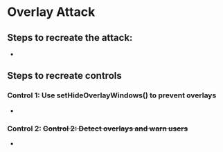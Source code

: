 # Overlay Attack

## Steps to recreate the attack:

-

## Steps to recreate controls

### Control 1: Use setHideOverlayWindows() to prevent overlays

-

### Control 2: ~~Control 2: Detect overlays and warn users~~

-
